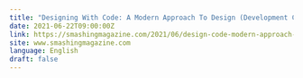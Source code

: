 ```yaml
---
title: "Designing With Code: A Modern Approach To Design (Development Challenges)"
date: 2021-06-22T09:00:00Z
link: https://smashingmagazine.com/2021/06/design-code-modern-approach-development-challenges/?utm_medium=RSS&utm_source=news.12bit.vn
site: www.smashingmagazine.com
language: English
draft: false
---
```

